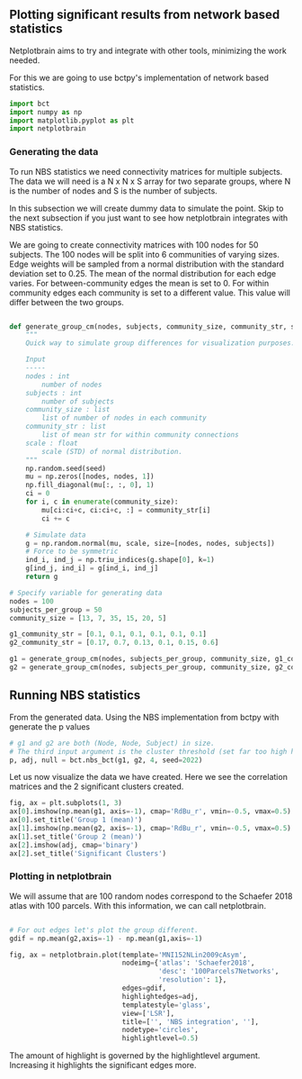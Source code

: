 ## Plotting significant results from network based statistics

Netplotbrain aims to try and integrate with other tools, minimizing the work needed.

For this we are going to use bctpy's implementation of network based statistics. 

```python
import bct
import numpy as np
import matplotlib.pyplot as plt
import netplotbrain
```

### Generating the data 

To run NBS statistics we need connectivity matrices for multiple subjects. 
The data we will need is a N x N x S array for two separate groups, where N is the number of nodes and S is the number of subjects. 

In this subsection we will create dummy data to simulate the point. Skip to the next subsection if you just want to see how netplotbrain integrates with NBS statistics.

We are going to create connectivity matrices with 100 nodes for 50 subjects. 
The 100 nodes will be split into 6 communities of varying sizes. 
Edge weights will be sampled from a normal distribution with the standard deviation set to 0.25.
The mean of the normal distribution for each edge varies. 
For between-community edges the mean is set to 0. For within community edges each community is set to a different value. This value will differ between the two groups. 

```python

def generate_group_cm(nodes, subjects, community_size, community_str, scale=0.25, seed=2022):
    """
    Quick way to simulate group differences for visualization purposes. 

    Input
    -----
    nodes : int 
        number of nodes
    subjects : int 
        number of subjects
    community_size : list
        list of number of nodes in each community
    community_str : list
        list of mean str for within community connections 
    scale : float
        scale (STD) of normal distribution. 
    """
    np.random.seed(seed)
    mu = np.zeros([nodes, nodes, 1])
    np.fill_diagonal(mu[:, :, 0], 1)
    ci = 0
    for i, c in enumerate(community_size):
        mu[ci:ci+c, ci:ci+c, :] = community_str[i]
        ci += c

    # Simulate data
    g = np.random.normal(mu, scale, size=[nodes, nodes, subjects])
    # Force to be symmetric
    ind_i, ind_j = np.triu_indices(g.shape[0], k=1)
    g[ind_j, ind_i] = g[ind_i, ind_j]
    return g

# Specify variable for generating data
nodes = 100
subjects_per_group = 50
community_size = [13, 7, 35, 15, 20, 5]

g1_community_str = [0.1, 0.1, 0.1, 0.1, 0.1, 0.1]
g2_community_str = [0.17, 0.7, 0.13, 0.1, 0.15, 0.6]

g1 = generate_group_cm(nodes, subjects_per_group, community_size, g1_community_str)
g2 = generate_group_cm(nodes, subjects_per_group, community_size, g2_community_str)
```

## Running NBS statistics

From the generated data.
Using the NBS implementation from bctpy with generate the p values 

```python
# g1 and g2 are both (Node, Node, Subject) in size. 
# The third input argument is the cluster threshold (set far too high here, but to ensure we just get the 2 extreme communities). 
p, adj, null = bct.nbs_bct(g1, g2, 4, seed=2022)
```

Let us now visualize the data we have created.
Here we see the correlation matrices and the 2 significant clusters created.

```Python
fig, ax = plt.subplots(1, 3)
ax[0].imshow(np.mean(g1, axis=-1), cmap='RdBu_r', vmin=-0.5, vmax=0.5)
ax[0].set_title('Group 1 (mean)')
ax[1].imshow(np.mean(g2, axis=-1), cmap='RdBu_r', vmin=-0.5, vmax=0.5)
ax[1].set_title('Group 2 (mean)')
ax[2].imshow(adj, cmap='binary')
ax[2].set_title('Significant Clusters')
```

### Plotting in netplotbrain

We will assume that are 100 random nodes correspond to the Schaefer 2018 atlas with 100 parcels.
With this information, we can call netplotbrain.

```python

# For out edges let's plot the group different.
gdif = np.mean(g2,axis=-1) - np.mean(g1,axis=-1)

fig, ax = netplotbrain.plot(template='MNI152NLin2009cAsym',
                            nodeimg={'atlas': 'Schaefer2018',
                                     'desc': '100Parcels7Networks',
                                     'resolution': 1},
                            edges=gdif,
                            highlightedges=adj,
                            templatestyle='glass',
                            view=['LSR'],
                            title=['', 'NBS integration', ''],
                            nodetype='circles',
                            highlightlevel=0.5)
```

The amount of highlight is governed by the highlightlevel argument. 
Increasing it highlights the significant edges more. 